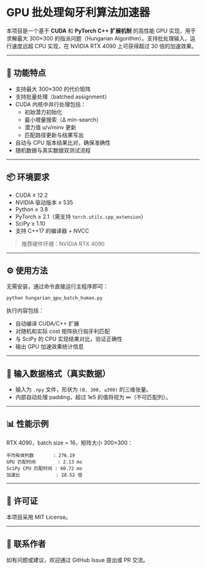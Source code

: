 # GPU 批处理匈牙利算法加速器

本项目是一个基于 **CUDA** 和 **PyTorch C++ 扩展机制** 的高性能 GPU 实现，用于求解最大 300×300 的指派问题（Hungarian Algorithm）。支持批处理输入，运行速度远超 CPU 实现，在 NVIDIA RTX 4090 上可获得超过 30 倍的加速效果。

---

## 🚀 功能特点

- 支持最大 300×300 的代价矩阵
- 支持批量处理（batched assignment）
- CUDA 内核中并行处理包括：
  - 初始潜力初始化
  - 最小增量搜索（Δ min-search）
  - 潜力值 u/v/minv 更新
  - 匹配路径更新与结果写出
- 自动与 CPU 版本结果比对，确保准确性
- 随机数据与真实数据双测试流程

---

## 📦 环境要求

- CUDA ≥ 12.2
- NVIDIA 驱动版本 ≥ 535
- Python ≥ 3.8
- PyTorch ≥ 2.1（需支持 `torch.utils.cpp_extension`）
- SciPy ≥ 1.10
- 支持 C++17 的编译器 + NVCC

> 推荐硬件环境：NVIDIA RTX 4090

---

## ⚙️ 使用方法

无需安装，通过命令直接运行主程序即可：

```bash
python hungarian_gpu_batch_human.py
```

执行内容包括：
- 自动编译 CUDA/C++ 扩展
- 对随机和实际 cost 矩阵执行匈牙利匹配
- 与 SciPy 的 CPU 实现结果对比，验证正确性
- 输出 GPU 加速效果统计信息

---

## 📁 输入数据格式（真实数据）

- 输入为 `.npy` 文件，形状为 `(B, 300, ≤300)` 的三维张量。
- 内部自动处理 padding，超过 1e5 的值将视为 ∞（不可匹配列）。

---

## 📊 性能示例

RTX 4090，batch size = 16，矩阵大小 300×300：

```
平均有效列数       : 276.19
GPU 匹配时间        : 2.13 ms
SciPy CPU 匹配时间 : 60.72 ms
加速比             : 28.52 倍
```

---

## 📜 许可证

本项目采用 MIT License。

---

## 📮 联系作者

如有问题或建议，欢迎通过 GitHub Issue 提出或 PR 交流。
